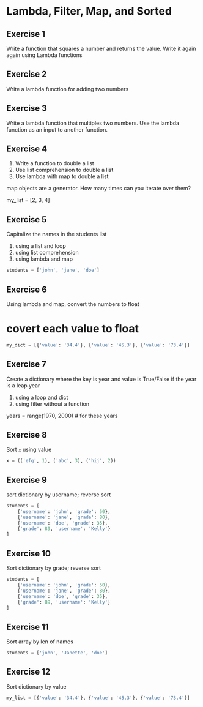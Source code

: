 # Lambda, Filter, Map, and Sorted

## Exercise 1
Write a function that squares a number and returns the value.
Write it again again using Lambda functions


## Exercise 2
Write a lambda function for adding two numbers

## Exercise 3
Write a lambda function that multiples two numbers. Use the lambda function as an input to another function. 

## Exercise 4
1) Write a function to double a list
2) Use list comprehension to double a list
3) Use lambda with map to double a list

map objects are a generator. How many times can you iterate over them?

my_list = [2, 3, 4]


## Exercise 5
Capitalize the names in the students list 
1) using a list and loop
2) using list comprehension
3) using lambda and map

```python
students = ['john', 'jane', 'doe']
```

## Exercise 6
Using lambda and map, convert the numbers to float

# covert each value to float
```python
my_dict = [{'value': '34.4'}, {'value': '45.3'}, {'value': '73.4'}]
```

## Exercise 7
Create a dictionary where the key is year and 
value is True/False if the year is a leap year
1) using a loop and dict
2) using filter without a function

years = range(1970, 2000) # for these years



## Exercise 8
Sort `x` using value

```python
x = (('efg', 1), ('abc', 3), ('hij', 2))
```
## Exercise 9
sort dictionary by username; reverse sort

```python
students = [
    {'username': 'john', 'grade': 50},
    {'username': 'jane', 'grade': 80},
    {'username': 'doe', 'grade': 35},
    {'grade': 89, 'username': 'Kelly'}
]
```

## Exercise 10
Sort dictionary by grade; reverse sort

```python
students = [
    {'username': 'john', 'grade': 50},
    {'username': 'jane', 'grade': 80},
    {'username': 'doe', 'grade': 35},
    {'grade': 89, 'username': 'Kelly'}
]
```

## Exercise 11
Sort array by len of names

```python
students = ['john', 'Janette', 'doe']
```

## Exercise 12
Sort dictionary by value

```python
my_list = [{'value': '34.4'}, {'value': '45.3'}, {'value': '73.4'}]
```

